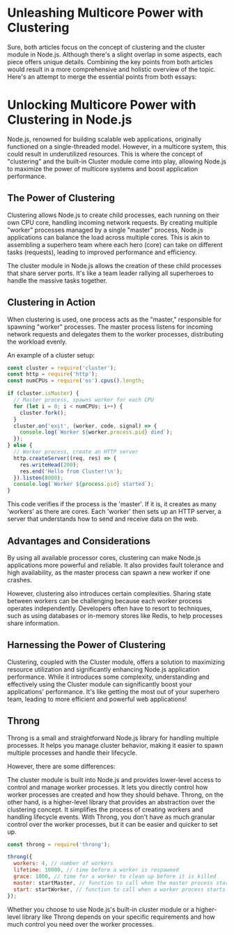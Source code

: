 # Unleashing Multicore Power with Clustering

Sure, both articles focus on the concept of clustering and the cluster module in Node.js. Although there's a slight overlap in some aspects, each piece offers unique details. Combining the key points from both articles would result in a more comprehensive and holistic overview of the topic. Here's an attempt to merge the essential points from both essays:

# Unlocking Multicore Power with Clustering in Node.js

Node.js, renowned for building scalable web applications, originally functioned on a single-threaded model. However, in a multicore system, this could result in underutilized resources. This is where the concept of "clustering" and the built-in Cluster module come into play, allowing Node.js to maximize the power of multicore systems and boost application performance.

## The Power of Clustering

Clustering allows Node.js to create child processes, each running on their own CPU core, handling incoming network requests. By creating multiple "worker" processes managed by a single "master" process, Node.js applications can balance the load across multiple cores. This is akin to assembling a superhero team where each hero (core) can take on different tasks (requests), leading to improved performance and efficiency.

The cluster module in Node.js allows the creation of these child processes that share server ports. It's like a team leader rallying all superheroes to handle the massive tasks together.

## Clustering in Action

When clustering is used, one process acts as the "master," responsible for spawning "worker" processes. The master process listens for incoming network requests and delegates them to the worker processes, distributing the workload evenly.

An example of a cluster setup:

```javascript
const cluster = require('cluster');
const http = require('http');
const numCPUs = require('os').cpus().length;

if (cluster.isMaster) {
  // Master process, spawns worker for each CPU
  for (let i = 0; i < numCPUs; i++) {
    cluster.fork();
  }
  cluster.on('exit', (worker, code, signal) => {
    console.log(`Worker ${worker.process.pid} died`);
  });
} else {
  // Worker process, create an HTTP server
  http.createServer((req, res) => {
    res.writeHead(200);
    res.end('Hello from Cluster!\n');
  }).listen(8000);
  console.log(`Worker ${process.pid} started`);
}
```

This code verifies if the process is the 'master'. If it is, it creates as many 'workers' as there are cores. Each 'worker' then sets up an HTTP server, a server that understands how to send and receive data on the web.

## Advantages and Considerations

By using all available processor cores, clustering can make Node.js applications more powerful and reliable. It also provides fault tolerance and high availability, as the master process can spawn a new worker if one crashes.

However, clustering also introduces certain complexities. Sharing state between workers can be challenging because each worker process operates independently. Developers often have to resort to techniques, such as using databases or in-memory stores like Redis, to help processes share information.

## Harnessing the Power of Clustering

Clustering, coupled with the Cluster module, offers a solution to maximizing resource utilization and significantly enhancing Node.js application performance. While it introduces some complexity, understanding and effectively using the Cluster module can significantly boost your applications' performance. It's like getting the most out of your superhero team, leading to more efficient and powerful web applications!

## Throng

Throng is a small and straightforward Node.js library for handling multiple processes. It helps you manage cluster behavior, making it easier to spawn multiple processes and handle their lifecycle.

However, there are some differences:

The cluster module is built into Node.js and provides lower-level access to control and manage worker processes. It lets you directly control how worker processes are created and how they should behave.
Throng, on the other hand, is a higher-level library that provides an abstraction over the clustering concept. It simplifies the process of creating workers and handling lifecycle events. With Throng, you don't have as much granular control over the worker processes, but it can be easier and quicker to set up.

```javascript
const throng = require('throng');

throng({
  workers: 4, // number of workers
  lifetime: 10000, // time before a worker is respawned
  grace: 1000, // time for a worker to clean up before it is killed
  master: startMaster, // function to call when the master process starts
  start: startWorker, // function to call when a worker process starts
});
```

Whether you choose to use Node.js's built-in cluster module or a higher-level library like Throng depends on your specific requirements and how much control you need over the worker processes.
```
